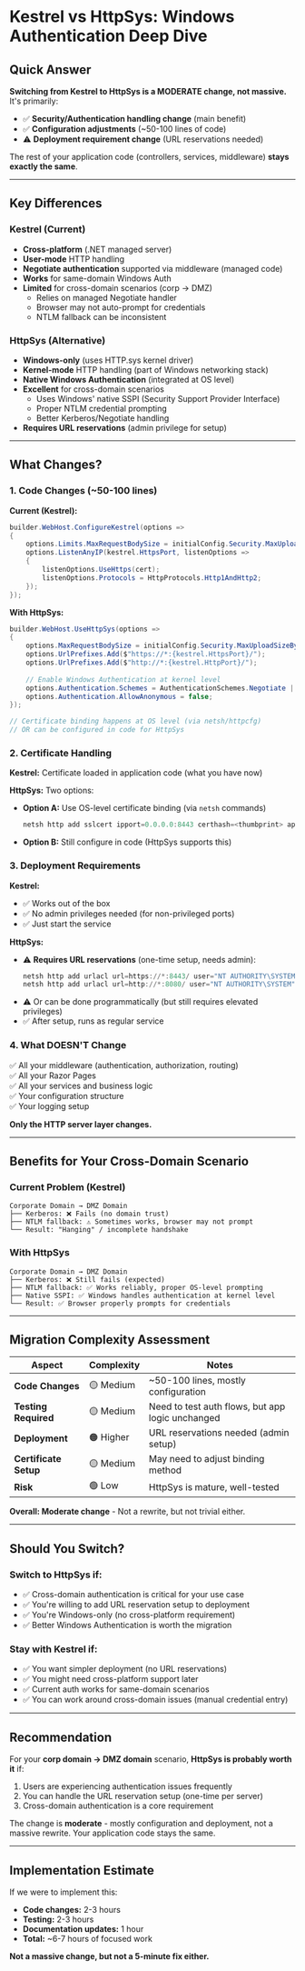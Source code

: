 # Kestrel vs HttpSys: Windows Authentication Deep Dive

## Quick Answer

**Switching from Kestrel to HttpSys is a MODERATE change, not massive.** It's primarily:
- ✅ **Security/Authentication handling change** (main benefit)
- ✅ **Configuration adjustments** (~50-100 lines of code)
- ⚠️ **Deployment requirement change** (URL reservations needed)

The rest of your application code (controllers, services, middleware) **stays exactly the same**.

---

## Key Differences

### Kestrel (Current)
- **Cross-platform** (.NET managed server)
- **User-mode** HTTP handling
- **Negotiate authentication** supported via middleware (managed code)
- **Works** for same-domain Windows Auth
- **Limited** for cross-domain scenarios (corp → DMZ)
  - Relies on managed Negotiate handler
  - Browser may not auto-prompt for credentials
  - NTLM fallback can be inconsistent

### HttpSys (Alternative)
- **Windows-only** (uses HTTP.sys kernel driver)
- **Kernel-mode** HTTP handling (part of Windows networking stack)
- **Native Windows Authentication** (integrated at OS level)
- **Excellent** for cross-domain scenarios
  - Uses Windows' native SSPI (Security Support Provider Interface)
  - Proper NTLM credential prompting
  - Better Kerberos/Negotiate handling
- **Requires URL reservations** (admin privilege for setup)

---

## What Changes?

### 1. Code Changes (~50-100 lines)

**Current (Kestrel):**
```csharp
builder.WebHost.ConfigureKestrel(options =>
{
    options.Limits.MaxRequestBodySize = initialConfig.Security.MaxUploadSizeBytes;
    options.ListenAnyIP(kestrel.HttpsPort, listenOptions =>
    {
        listenOptions.UseHttps(cert);
        listenOptions.Protocols = HttpProtocols.Http1AndHttp2;
    });
});
```

**With HttpSys:**
```csharp
builder.WebHost.UseHttpSys(options =>
{
    options.MaxRequestBodySize = initialConfig.Security.MaxUploadSizeBytes;
    options.UrlPrefixes.Add($"https://*:{kestrel.HttpsPort}/");
    options.UrlPrefixes.Add($"http://*:{kestrel.HttpPort}/");
    
    // Enable Windows Authentication at kernel level
    options.Authentication.Schemes = AuthenticationSchemes.Negotiate | AuthenticationSchemes.NTLM;
    options.Authentication.AllowAnonymous = false;
});

// Certificate binding happens at OS level (via netsh/httpcfg)
// OR can be configured in code for HttpSys
```

### 2. Certificate Handling

**Kestrel:** Certificate loaded in application code (what you have now)

**HttpSys:** Two options:
- **Option A:** Use OS-level certificate binding (via `netsh` commands)
  ```powershell
  netsh http add sslcert ipport=0.0.0.0:8443 certhash=<thumbprint> appid={<guid>}
  ```
- **Option B:** Still configure in code (HttpSys supports this)

### 3. Deployment Requirements

**Kestrel:**
- ✅ Works out of the box
- ✅ No admin privileges needed (for non-privileged ports)
- ✅ Just start the service

**HttpSys:**
- ⚠️ **Requires URL reservations** (one-time setup, needs admin):
  ```powershell
  netsh http add urlacl url=https://*:8443/ user="NT AUTHORITY\SYSTEM"
  netsh http add urlacl url=http://*:8080/ user="NT AUTHORITY\SYSTEM"
  ```
- ⚠️ Or can be done programmatically (but still requires elevated privileges)
- ✅ After setup, runs as regular service

### 4. What DOESN'T Change

✅ All your middleware (authentication, authorization, routing)  
✅ All your Razor Pages  
✅ All your services and business logic  
✅ Your configuration structure  
✅ Your logging setup  

**Only the HTTP server layer changes.**

---

## Benefits for Your Cross-Domain Scenario

### Current Problem (Kestrel)
```
Corporate Domain → DMZ Domain
├── Kerberos: ❌ Fails (no domain trust)
├── NTLM fallback: ⚠️ Sometimes works, browser may not prompt
└── Result: "Hanging" / incomplete handshake
```

### With HttpSys
```
Corporate Domain → DMZ Domain
├── Kerberos: ❌ Still fails (expected)
├── NTLM fallback: ✅ Works reliably, proper OS-level prompting
├── Native SSPI: ✅ Windows handles authentication at kernel level
└── Result: ✅ Browser properly prompts for credentials
```

---

## Migration Complexity Assessment

| Aspect | Complexity | Notes |
|--------|-----------|-------|
| **Code Changes** | 🟡 Medium | ~50-100 lines, mostly configuration |
| **Testing Required** | 🟡 Medium | Need to test auth flows, but app logic unchanged |
| **Deployment** | 🟠 Higher | URL reservations needed (admin setup) |
| **Certificate Setup** | 🟡 Medium | May need to adjust binding method |
| **Risk** | 🟢 Low | HttpSys is mature, well-tested |

**Overall: Moderate change** - Not a rewrite, but not trivial either.

---

## Should You Switch?

### Switch to HttpSys if:
- ✅ Cross-domain authentication is critical for your use case
- ✅ You're willing to add URL reservation setup to deployment
- ✅ You're Windows-only (no cross-platform requirement)
- ✅ Better Windows Authentication is worth the migration

### Stay with Kestrel if:
- ✅ You want simpler deployment (no URL reservations)
- ✅ You might need cross-platform support later
- ✅ Current auth works for same-domain scenarios
- ✅ You can work around cross-domain issues (manual credential entry)

---

## Recommendation

For your **corp domain → DMZ domain** scenario, **HttpSys is probably worth it** if:
1. Users are experiencing authentication issues frequently
2. You can handle the URL reservation setup (one-time per server)
3. Cross-domain authentication is a core requirement

The change is **moderate** - mostly configuration and deployment, not a massive rewrite. Your application code stays the same.

---

## Implementation Estimate

If we were to implement this:
- **Code changes:** 2-3 hours
- **Testing:** 2-3 hours
- **Documentation updates:** 1 hour
- **Total:** ~6-7 hours of focused work

**Not a massive change, but not a 5-minute fix either.**

